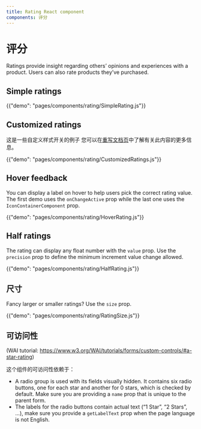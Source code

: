 ```yaml
---
title: Rating React component
components: 评分
---
```


# 评分

<p class="description">Ratings provide insight regarding others’ opinions and experiences with a product. Users can also rate products they’ve purchased.</p>

## Simple ratings

{{"demo": "pages/components/rating/SimpleRating.js"}}

## Customized ratings

这是一些自定义样式开关的例子 您可以在[重写文档页](/customization/components/)中了解有关此内容的更多信息。

{{"demo": "pages/components/rating/CustomizedRatings.js"}}

## Hover feedback

You can display a label on hover to help users pick the correct rating value. The first demo uses the `onChangeActive` prop while the last one uses the `IconContainerComponent` prop.

{{"demo": "pages/components/rating/HoverRating.js"}}

## Half ratings

The rating can display any float number with the `value` prop. Use the `precision` prop to define the minimum increment value change allowed.

{{"demo": "pages/components/rating/HalfRating.js"}}

## 尺寸

Fancy larger or smaller ratings? Use the `size` prop.

{{"demo": "pages/components/rating/RatingSize.js"}}

## 可访问性

(WAI tutorial: https://www.w3.org/WAI/tutorials/forms/custom-controls/#a-star-rating)

这个组件的可访问性依赖于：

- A radio group is used with its fields visually hidden. It contains six radio buttons, one for each star and another for 0 stars, which is checked by default. Make sure you are providing a `name` prop that is unique to the parent form.
- The labels for the radio buttons contain actual text (“1 Star”, “2 Stars”, …), make sure you provide a `getLabelText` prop when the page language is not English.